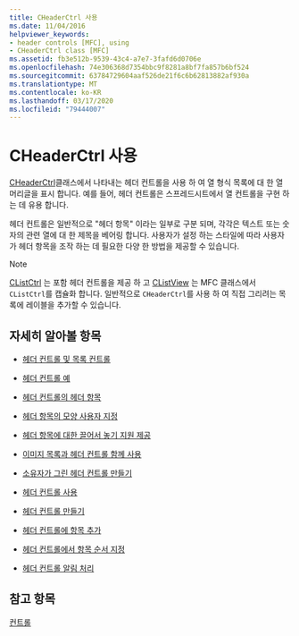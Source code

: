 ```yaml
---
title: CHeaderCtrl 사용
ms.date: 11/04/2016
helpviewer_keywords:
- header controls [MFC], using
- CHeaderCtrl class [MFC]
ms.assetid: fb3e512b-9539-43c4-a7e7-3fafd6d0706e
ms.openlocfilehash: 74e306368d7354bbc9f8281a8bf7fa857b6bf524
ms.sourcegitcommit: 63784729604aaf526de21f6c6b62813882af930a
ms.translationtype: MT
ms.contentlocale: ko-KR
ms.lasthandoff: 03/17/2020
ms.locfileid: "79444007"
---
```

# <a name="using-cheaderctrl"></a>CHeaderCtrl 사용

[CHeaderCtrl](../mfc/reference/cheaderctrl-class.md)클래스에서 나타내는 헤더 컨트롤을 사용 하 여 열 형식 목록에 대 한 열 머리글을 표시 합니다. 예를 들어, 헤더 컨트롤은 스프레드시트에서 열 컨트롤을 구현 하는 데 유용 합니다.

헤더 컨트롤은 일반적으로 "헤더 항목" 이라는 일부로 구분 되며, 각각은 텍스트 또는 숫자의 관련 열에 대 한 제목을 베어링 합니다. 사용자가 설정 하는 스타일에 따라 사용자가 헤더 항목을 조작 하는 데 필요한 다양 한 방법을 제공할 수 있습니다.

> [!NOTE]
>  [CListCtrl](../mfc/reference/clistctrl-class.md) 는 포함 헤더 컨트롤을 제공 하 고 [CListView](../mfc/reference/clistview-class.md) 는 MFC 클래스에서 `CListCtrl`를 캡슐화 합니다. 일반적으로 `CHeaderCtrl`를 사용 하 여 직접 그리려는 목록에 레이블을 추가할 수 있습니다.

## <a name="what-do-you-want-to-know-more-about"></a>자세히 알아볼 항목

- [헤더 컨트롤 및 목록 컨트롤](../mfc/header-control-and-list-control.md)

- [헤더 컨트롤 예](../mfc/header-control-examples.md)

- [헤더 컨트롤의 헤더 항목](../mfc/header-items-in-a-header-control.md)

- [헤더 항목의 모양 사용자 지정](../mfc/customizing-the-header-item-s-appearance.md)

- [헤더 항목에 대한 끌어서 놓기 지원 제공](../mfc/providing-drag-and-drop-support-for-header-items.md)

- [이미지 목록과 헤더 컨트롤 함께 사용](../mfc/using-image-lists-with-header-controls.md)

- [소유자가 그린 헤더 컨트롤 만들기](../mfc/making-owner-drawn-header-controls.md)

- [헤더 컨트롤 사용](../mfc/working-with-a-header-control.md)

- [헤더 컨트롤 만들기](../mfc/creating-the-header-control.md)

- [헤더 컨트롤에 항목 추가](../mfc/adding-items-to-the-header-control.md)

- [헤더 컨트롤에서 항목 순서 지정](../mfc/ordering-items-in-the-header-control.md)

- [헤더 컨트롤 알림 처리](../mfc/processing-header-control-notifications.md)

## <a name="see-also"></a>참고 항목

[컨트롤](../mfc/controls-mfc.md)
